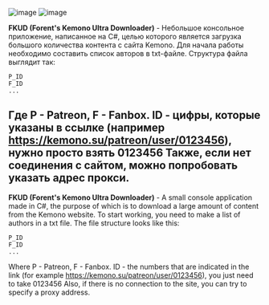 ![image](https://github.com/user-attachments/assets/7f898dfe-38b5-4ac8-a136-e8524df84a08)
![image](https://github.com/user-attachments/assets/6c7ab138-5d03-4885-988b-f196f1c364be)

**FKUD (Forent's Kemono Ultra Downloader)** - Небольшое консольное приложение, написанное на C#, целью которого является загрузка большого количества контента с сайта Kemono.
Для начала работы необходимо составить список авторов в txt-файле.
Структура файла выглядит так:
```
P_ID
F_ID
...
```
Где P - Patreon, F - Fanbox. ID - цифры, которые указаны в ссылке (например https://kemono.su/patreon/user/0123456), нужно просто взять 0123456
Также, если нет соединения с сайтом, можно попробовать указать адрес прокси.
---------------------------------------------------------------------------
**FKUD (Forent's Kemono Ultra Downloader)** - A small console application made in C#, the purpose of which is to download a large amount of content from the Kemono website.
To start working, you need to make a list of authors in a txt file.
The file structure looks like this:
```
P_ID
F_ID
...
```
Where P - Patreon, F - Fanbox. ID - the numbers that are indicated in the link (for example https://kemono.su/patreon/user/0123456), you just need to take 0123456
Also, if there is no connection to the site, you can try to specify a proxy address.
